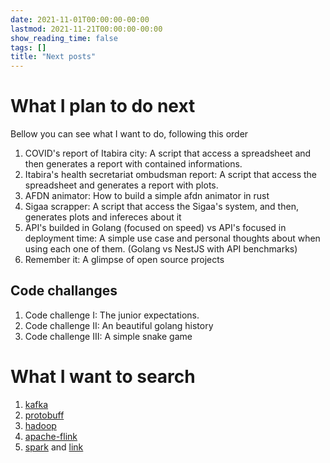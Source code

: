 ```yaml
---
date: 2021-11-01T00:00:00-00:00
lastmod: 2021-11-21T00:00:00-00:00
show_reading_time: false
tags: []
title: "Next posts"
---
```


# What I plan to do next

Bellow you can see what I want to do, following this order

1. COVID's report of Itabira city: A script that access a spreadsheet and then generates a report with contained informations.
2. Itabira's health secretariat ombudsman report: A script that access the spreadsheet and generates a report with plots.
3. AFDN animator: How to build a simple afdn animator in rust
4. Sigaa scrapper: A script that access the Sigaa's system, and then, generates plots and infereces about it
5. API's builded in Golang (focused on speed) vs API's focused in deployment time: A simple use case and personal thoughts about when using each one of them. (Golang vs NestJS with API benchmarks)
6. Remember it: A glimpse of open source projects

## Code challanges
1. Code challenge I: The junior expectations.
2. Code challenge II: An beautiful golang history
3. Code challenge III: A simple snake game

# What I want to search

1. [kafka]
2. [protobuff]
3. [hadoop]
4. [apache-flink]
5. [spark] and [link](https://severalnines.com/database-blog/big-data-postgresql-and-apache-spark)


<!-- LINKs -->

[kafka]: https://aws.amazon.com/pt/msk/what-is-kafka/
[protobuff]: https://developers.google.com/protocol-buffers
[hadoop]: https://hadoop.apache.org/
[apache-flink]: https://flink.apache.org/flink-architecture.html
[spark]: https://spark.apache.org/